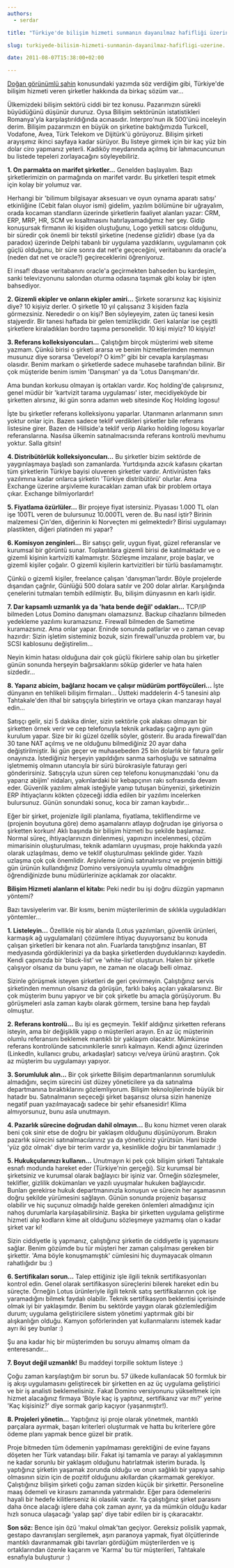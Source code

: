 ```yaml
---
authors:
  - serdar

title: "Türkiye'de bilişim hizmeti sunmanın dayanılmaz hafifliği üzerine..."

slug: turkiyede-bilisim-hizmeti-sunmanin-dayanilmaz-hafifligi-uzerine...

date: 2011-08-07T15:38:00+02:00

---
```


[Doğan görünümlü şahin](2011-07-inovasyon-kulturumuz-ve-dogan-gorunumlu-sahin....md) konusundaki yazımda söz verdiğim gibi, Türkiye'de bilişim hizmeti veren şirketler hakkında da birkaç sözüm var...
<!-- more -->
Ülkemizdeki bilişim sektörü ciddi bir tez konusu. Pazarımızın sürekli büyüdüğünü düşünür dururuz. Oysa Bilişim sektörünün istatistikleri Romanya'yla karşılaştırıldığında acınasıdır. Interpro'nun ilk 500'ünü inceleyin derim. Bilişim pazarımızın en büyük on şirketine baktığımızda Turkcell, Vodafone, Avea, Türk Telekom ve Dijitürk'ü görüyoruz. Bilişim şirketi arayışımız ikinci sayfaya kadar sürüyor. Bu listeye girmek için bir kaç yüz bin dolar ciro yapmanız yeterli. Kadıköy meydanında açılmış bir lahmacuncunun bu listede tepeleri zorlayacağını söyleyebiliriz.

**1. On parmakta on marifet şirketler...**
Genelden başlayalım. Bazı şirketlerimizin on parmağında on marifet vardır. Bu şirketleri tespit etmek için kolay bir yolumuz var.

Herhangi bir 'bilimum bilgisayar aksesuarı ve oyun oynama aparatı satışı' etkinliğine (Cebit falan oluyor ismi) gidelim, yazılım bölümüne bir uğrayalım, orada kocaman standların üzerinde şirketlerin faaliyet alanları yazar: CRM, ERP, MRP, HR, SCM ve kısaltmasını hatırlayamadığımız her şey. Gidip konuşursak firmanın iki kişiden oluştuğunu, Logo yetkili satıcısı olduğunu, bir süredir çok önemli bir tekstil şirketine (nedense gizlidir) dbase (ya da paradox) üzerinde Delphi tabanlı bir uygulama yazdıklarını, uygulamanın çok güçlü olduğunu, bir süre sonra dat net'e geçeceğini, veritabanını da oracle'a (neden dat net ve oracle?) geçireceklerini öğreniyoruz.

El insaf! dbase veritabanını oracle'a geçirmekten bahseden bu kardeşim, sanki televizyonunu salondan oturma odasına taşımak gibi kolay bir işten bahsediyor.

**2. Gizemli ekipler ve onların ekipler amiri...**
Şirkete sorarsınız kaç kişisiniz diye? 10 kişiyiz derler. O şirketle 10 yıl çalışsanız 3 kişiden fazla görmezsiniz. Nerededir o on kişi? Ben söyleyeyim, zaten üç tanesi kesin stajyerdir. Bir tanesi haftada bir gelen temizlikçidir. Geri kalanlar ise çeşitli şirketlere kiraladıkları bordro taşıma personelidir. 10 kişi miyiz? 10 kişiyiz!

**3. Referans kolleksiyoncuları...**
Çalıştığım birçok müşterimi web siteme yazmam. Çünkü birisi o şirketi ararsa ve benim hizmetlerimden memnun musunuz diye sorarsa 'Developi? O kim?' gibi bir cevapla karşılaşması olasıdır. Benim markam o şirketlerde sadece muhasebe tarafından bilinir. Bir çok müşteride benim ismim 'Danışman' ya da 'Lotus Danışmanı'dır.

Ama bundan korkusu olmayan iş ortakları vardır. Koç holding'de çalışırsınız, genel müdür bir 'kartvizit tarama uygulaması' ister, mecidiyeköyde bir şirketten alırsınız, iki gün sonra adamın web sitesinde Koç Holding logosu!

İşte bu şirketler referans kolleksiyonu yaparlar. Utanmanın arlanmanın sınırı yoktur onlar için. Bazen sadece teklif verdikleri şirketler bile referans listesine girer. Bazen de Hillside'a teklif verip Alarko holding logosu koyarlar referanslarına. Nasılsa ülkemin satınalmacısında referans kontrolü mevhumu yoktur. Salla gitsin!

**4. Distribütörlük kolleksiyoncuları...**
Bu şirketler bizim sektörde de yaygınlaşmaya başladı son zamanlarda. Yurtdışında azıcık kafasını çıkartan tüm şirketlerin Türkiye bayisi oluveren şirketler vardır. Antivirüsten faks yazılımına kadar onlarca şirketin 'Türkiye distribütörü' olurlar. Ama Exchange üzerine arşivleme kuracakları zaman ufak bir problem ortaya çıkar. Exchange bilmiyorlardır!

**5. Fiyatlama özürlüler...**
Bir projeye fiyat istersiniz. Piyasası 1.000 TL olan işe 100TL veren de bulursunuz 10.000TL veren de. Bu nasıl iştir? Birinin malzemesi Çin'den, diğerinin ki Norveçten mi gelmektedir? Birisi uygulamayı plastikten, diğeri platinden mi yapar?

**6. Komisyon zenginleri...**
Bir satışçı gelir, uygun fiyat, güzel referanslar ve kurumsal bir görüntü sunar. Toplantılara gizemli birisi de katılmaktadır ve o gizemli kişinin kartviziti kalmamıştır. Sözleşme imzalanır, proje başlar, ve gizemli kişiler çoğalır. O gizemli kişilerin kartvizitleri bir türlü basılamamıştır.

Çünkü o gizemli kişiler, freelance çalışan 'danışman'lardır. Böyle projelerde dışarıdan çağrılır, Günlüğü 500 dolara satılır ve 200 dolar alırlar. Karşılığında çenelerini tutmaları tembih edilmiştir. Bu, bilişim dünyasının en karlı işidir.

**7. Dar kapsamlı uzmanlık ya da 'hata bende değil' odakları...**
TCP/IP bilmeden Lotus Domino danışmanı olamazsınız. Backup cihazlarını bilmeden yedekleme yazılımı kuramazsınız. Firewall bilmeden de Sametime kuramazsınız. Ama onlar yapar. Eninde sonunda patlarlar ve o zaman cevap hazırdır: Sizin işletim sisteminiz bozuk, sizin firewall'unuzda problem var, bu SCSI kablosunu değiştirelim...

Neyin kimin hatası olduğuna dair çok güçlü fikirlere sahip olan bu şirketler günün sonunda herşeyin bağırsaklarını söküp giderler ve hata halen sizdedir...

**8. Yaparız abicim, bağlarız hocam ve çalışır müdürüm portföycüleri...**
İşte dünyanın en tehlikeli bilişim firmaları... Üstteki maddelerin 4-5 tanesini alıp Tahtakale'den ithal bir satışçıyla birleştirin ve ortaya çıkan manzarayı hayal edin...

Satışçı gelir, sizi 5 dakika dinler, sizin sektörle çok alakası olmayan bir şirketten örnek verir ve cep telefonuyla teknik arkadaşı çağırıp aynı gün kurulum yapar. Size bir iki güzel özellik söyler, gösterir. Bu arada firewall'dan 30 tane NAT açılmış ve ne olduğunu bilmediğiniz 20 ayar daha değiştirilmiştir. İki gün geçer ve muhasebeden 25 bin dolarlık bir fatura gelir onayınıza. İstediğiniz herşeyin yapıldığını sanma sarhoşluğu ve satınalma işletmemiş olmanın utancıyla bir sürü bürokrasiyle faturayı geri gönderirsiniz. Satışçıyla uzun süren cep telefonu konuşmanızdaki 'onu da yaparız abijim' nidaları, yakınlardaki bir kebapçının rakı sofrasında devam eder. Güvenlik yazılımı almak isteğiyle yanıp tutuşan bünyenizi, şirketinizin ERP ihtiyaçlarını kökten çözeceği iddia edilen bir yazılımı incelerken bulursunuz. Günün sonundaki sonuç, koca bir zaman kaybıdır...

Eğer bir şirket, projenizle ilgili planlama, fiyatlama, tekliflendirme ve (projenin boyutuna göre) demo aşamalarını atlayıp doğrudan işe giriyorsa o şirketten korkun! Aklı başında bir bilişim hizmeti bu şekilde başlamaz. Normal süreç, ihtiyaçlarınızın dinlenmesi, yapınızın incelenmesi, çözüm mimarisinin oluşturulması, teknik adamların uyuşması, proje hakkında yazılı olarak uzlaşılması, demo ve teklif oluşturulması şeklinde gider. Yazılı uzlaşma çok çok önemlidir. Arşivleme ürünü satınalırsınız ve projenin bittiği gün ürünün kullandığınız Domino versiyonuyla uyumlu olmadığını öğrendiğinizde bunu müdürlerinize açıklamak zor olacaktır.

**Bilişim Hizmeti alanların el kitabı:**
Peki nedir bu işi doğru düzgün yapmanın yöntemi?

Bazı tavsiyelerim var. Bir kısmı, benim müşterilerimin de sıklıkla uyguladıkları yöntemler...

**1. Listeleyin...**
Özellikle niş bir alanda (Lotus yazılımları, güvenlik ürünleri, karmaşık ağ uygulamaları) çözümlere ihtiyaç duyuyorsanız bu konuda çalışan şirketleri bir kenara not alın. Fuarlarda tanıştığınız insanları, BT medyasında gördüklerinizi ya da başka şirketlerden duyduklarınızı kaydedin. Kendi çapınızda bir 'black-list' ve 'white-list' oluşturun. Halen bir şirketle çalışıyor olsanız da bunu yapın, ne zaman ne olacağı belli olmaz.

Sizinle görüşmek isteyen şirketleri de geri çevirmeyin. Çalıştığınız servis şirketinden memnun olsanız da görüşün, farklı bakış açıları yakalarsınız. Bir çok müşterim bunu yapıyor ve bir çok şirketle bu amaçla görüşüyorum. Bu görüşmeleri asla zaman kaybı olarak görmem, tersine bana hep faydalı olmuştur.

**2. Referans kontrolü...**
Bu işi es geçmeyin. Teklif aldığınız şirketten referans isteyin, ama bir değişiklik yapıp o müşterileri arayın. En az üç müşterinin olumlu referansını beklemek mantıklı bir yaklaşım olacaktır. Mümkünse referans kontrolünde satıcınınkilerle sınırlı kalmayın. Kendi ağınız üzerinden (LinkedIn, kullanıcı grubu, arkadaşlar) satıcıyı ve/veya ürünü araştırın. Çok az müşterim bu uygulamayı yapıyor.

**3. Sorumluluk alın...**
Bir çok şirkette Bilişim departmanlarının sorumluluk almadığını, seçim sürecini üst düzey yöneticilere ya da satınalma departmanına bıraktıklarını gözlemliyorum. Bilişim teknolojilerinde büyük bir hatadır bu. Satınalmanın seçeceği şirket başarısız olursa sizin hanenize negatif puan yazılmayacağı sadece bir şehir efsanesidir! Klima almıyorsunuz, bunu asla unutmayın.

**4. Pazarlık sürecine doğrudan dahil olmayın...**
Bu konu hizmet veren olarak beni çok sinir etse de doğru bir yaklaşım olduğunu düşünüyorum. Bırakın pazarlık sürecini satınalmacılarınız ya da yöneticiniz yürütsün. Hani bizde 'yüz göz olmak' diye bir terim vardır ya, kesinlikle doğru bir tanımlamadır :)

**5. Hukukçularınızı kullanın...**
Unutmayın ki pek çok bilişim şirketi Tahtakale esnafı modunda hareket eder (Türkiye'nin gerçeği). Siz kurumsal bir şirketsiniz ve kurumsal olarak bağlayıcı bir işiniz var. Örneğin sözleşmeler, teklifler, gizlilik dokümanları ve yazılı uyuşmalar hukuken bağlayıcıdır. Bunları gerekirse hukuk departmanınızla konuşun ve sürecin her aşamasının doğru şekilde yürümesini sağlayın. Günün sonunda projeniz başarısız olabilir ve hiç suçunuz olmadığı halde gereken önlemleri almadığınız için nahoş durumlarla karşılaşabilirsiniz. Başka bir şirketten uygulama geliştirme hizmeti alıp kodların kime ait olduğunu sözleşmeye yazmamış olan o kadar şirket var ki!

Sizin ciddiyetle iş yapmanız, çalıştığınız şirketin de ciddiyetle iş yapmasını sağlar. Benim gözümde bu tür müşteri her zaman çalışılması gereken bir şirkettir. 'Ama böyle konuşmamıştık' cümlesini hiç duymayacak olmanın rahatlığıdır bu :)

**6. Sertifikaları sorun...**
Talep ettiğiniz işle ilgili teknik sertifikasyonları kontrol edin. Genel olarak sertifikasyon süreçlerini bilerek hareket edin bu süreçte. Örneğin Lotus ürünleriyle ilgili teknik satış sertifikalarının çok işe yaramadığını bilmek faydalı olabilir. Teknik sertifikasyon beklentisi içerisinde olmak iyi bir yaklaşımdır. Benim bu sektörde yaygın olarak gözlemlediğim durum; uygulama geliştiricilere sistem yönetimi yaptırmak gibi bir alışkanlığın olduğu. Kamyon şoförlerinden yat kullanmalarını istemek kadar ayrı iki şey bunlar :)

Şu ana kadar hiç bir müşterimden bu soruyu almamış olmam da enteresandır...

**7. Boyut değil uzmanlık!**
Bu maddeyi torpille soktum listeye :)

Çoğu zaman karşılaştığım bir sorun bu. 57 ülkede kullanılacak 50 formluk bir iş akışı uygulamasını geliştirecek bir şirketten en az üç uygulama geliştirici ve bir iş analisti beklemelisiniz. Fakat Domino versiyonunu yükseltmek için hizmet alacağınız firmaya 'Böyle kaç iş yaptınız, sertifikanız var mı?' yerine 'Kaç kişisiniz?' diye sormak garip kaçıyor (yaşanmıştır!).

**8. Projeleri yönetin...**
Yaptığınız işi proje olarak yönetmek, mantıklı parçalara ayırmak, başarı kriterleri oluşturmak ve hatta bu kriterlere göre ödeme planı yapmak bence güzel bir pratik.

Proje bitmeden tüm ödemenin yapılmaması gerektiğini de evine fayans döşeten her Türk vatandaşı bilir. Fakat işi tamamla ve parayı al yaklaşımının ne kadar sorunlu bir yaklaşım olduğunu hatırlatmak isterim burada. İş yaptığınız şirketin yaşamak zorunda olduğu ve onun sağlıklı bir yapıya sahip olmasının sizin için de pozitif olduğunu akıllardan çıkarmamak gerekiyor. Çalıştığınız bilişim şirketi çoğu zaman sizden küçük bir şirkettir. Personeline maaş ödemeli ve kirasını zamanında yatırmalıdır. Eğer para ödemelerini hayali bir hedefe kilitlerseniz iki olasılık vardır. Ya çalıştığınız şirket parasını daha önce alacağı işlere daha çok zaman ayırır, ya da mümkün olduğu kadar hızlı sonuca ulaşacağı 'yalap şap' diye tabir edilen bir iş çıkaracaktır.

**Son söz:**
Bence işin özü 'makul olmak'tan geçiyor. Gereksiz polislik yapmak, gestapo davranışları sergilemek, aşırı paranoya yapmak, fiyat ölçütlerinde mantıklı davranmamak gibi tavırları gördüğüm müşterilerden ve iş ortaklarından özenle kaçarım ve 'Karma' bu tür müşterileri, Tahtakale esnafıyla buluşturur :)
